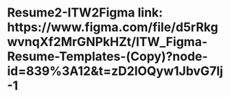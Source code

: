 # Resume2-ITW2F i g m a   l i n k :   h t t p s : / / w w w . f i g m a . c o m / f i l e / d 5 r R k g w v n q X f 2 M r G N P k H Z t / I T W _ F i g m a - R e s u m e - T e m p l a t e s - ( C o p y ) ? n o d e - i d = 8 3 9 % 3 A 1 2 & t = z D 2 l O Q y w 1 J b v G 7 l j - 1  
 
